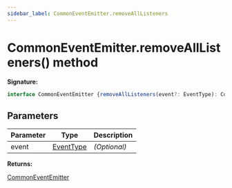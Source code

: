 ```yaml
---
sidebar_label: CommonEventEmitter.removeAllListeners
---
```

# CommonEventEmitter.removeAllListeners() method

**Signature:**

```typescript
interface CommonEventEmitter {removeAllListeners(event?: EventType): CommonEventEmitter;}
```

## Parameters

|  Parameter | Type | Description |
|  --- | --- | --- |
|  event | [EventType](./puppeteer.eventtype.md) | <i>(Optional)</i> |

**Returns:**

[CommonEventEmitter](./puppeteer.commoneventemitter.md)

